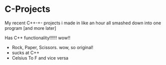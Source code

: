 # C-Projects
My recent C++-+- projects i made in like an hour all smashed down into one program
[and more later]

Has C++ functionality!!!!!! wow!!

- Rock, Paper, Scissors. wow, so original!
- <x> sucks at C++
- Celsius To F and vice versa
